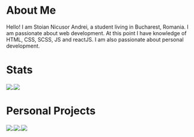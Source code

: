 # About Me
Hello! I am Stoian Nicusor Andrei, a student living in Bucharest, Romania. I am passionate about web development. At this point I have knowledge of HTML, CSS, SCSS, JS and reactJS. I am also passionate about personal development.

# Stats

<a href = "https://github.com/stoianNicusor?tab=repositories">
  <img src = "https://github-readme-stats.vercel.app/api?username=stoianNicusor&count_private=true&show_icons=true&theme=dark&include_all_commits=true" align = "center" />
</a>

<a href = "https://github.com/stoianNicusor?tab=repositories">
  <img src = "https://github-readme-stats.vercel.app/api/top-langs/?username=stoianNicusor&langs_count=10&theme=dark&layout=compact&card_width=270" align = "center" />
</a>

# Personal Projects

<a href = "https://github.com/stoianNicusor/Proiect1">
  <img src = "https://github-readme-stats.vercel.app/api/pin/?username=stoianNicusor&repo=Proiect1&theme=dark&hide_border" align = "center" />
</a>

<a href = "https://github.com/stoianNicusor/currency">
  <img src = "https://github-readme-stats.vercel.app/api/pin/?username=stoianNicusor&repo=currency&theme=dark" align = "center" />
</a>

<a href = "https://github.com/stoianNicusor/Weather-App">
  <img src = "https://github-readme-stats.vercel.app/api/pin/?username=stoianNicusor&repo=Weather-App&theme=dark" align = "center" />
</a>


